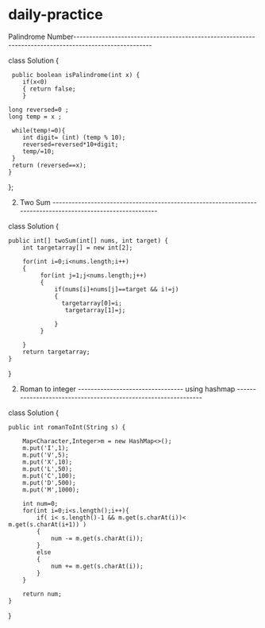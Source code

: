 # daily-practice

Palindrome Number------------------------------------------------------------------------------------------------------

class Solution {
    
     public boolean isPalindrome(int x) {
        if(x<0)
        { return false;
        }
    
    long reversed=0 ;
    long temp = x ;

     while(temp!=0){
        int digit= (int) (temp % 10);
        reversed=reversed*10+digit;
        temp/=10;
     }      
     return (reversed==x);
    }
};


2. Two Sum -----------------------------------------------------------------------------------------------------------


class Solution {

    public int[] twoSum(int[] nums, int target) {
        int targetarray[] = new int[2];
         
        for(int i=0;i<nums.length;i++)
        {  
             for(int j=1;j<nums.length;j++)
             {
                 if(nums[i]+nums[j]==target && i!=j)
                 {
                   targetarray[0]=i;
                    targetarray[1]=j;
                     
                 }
             }

        }
        return targetarray;
    }
}

2. Roman to integer --------------------------------- using hashmap ---------------------------------------------------------------

   
class Solution {
   
    public int romanToInt(String s) {
     
        Map<Character,Integer>m = new HashMap<>();
        m.put('I',1);
        m.put('V',5);
        m.put('X',10);
        m.put('L',50);
        m.put('C',100);
        m.put('D',500);
        m.put('M',1000);
        
        int num=0;
        for(int i=0;i<s.length();i++){
            if( i< s.length()-1 && m.get(s.charAt(i))< m.get(s.charAt(i+1)) )
            {
                num -= m.get(s.charAt(i));
            }
            else
            {
                num += m.get(s.charAt(i)); 
            }
        } 
  
        return num;
    }
}
